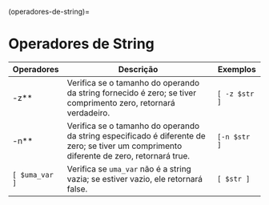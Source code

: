 (operadores-de-string)=
        
# Operadores de String

| Operadores     | Descrição                                                                                                                                | Exemplos      |
| -------------- | ---------------------------------------------------------------------------------------------------------------------------------------- | ------------- |
| -z**           | Verifica se o tamanho do operando da string fornecido é zero; se tiver comprimento zero, retornará verdadeiro.                           | `[ -z $str ]` |
| -n**           | Verifica se o tamanho do operando da string especificado é diferente de zero; se tiver um comprimento diferente de zero, retornará true. | `[-n $str ]`  |
| `[ $uma_var ]` | Verifica se `uma_var` não é a string vazia; se estiver vazio, ele retornará false.                                                       | `[ $str ]`    |